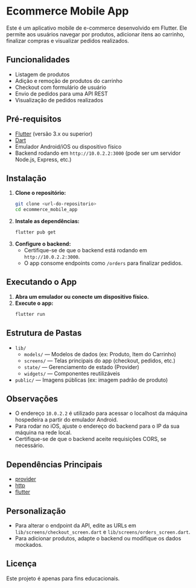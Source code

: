 # Ecommerce Mobile App

Este é um aplicativo mobile de e-commerce desenvolvido em Flutter. Ele permite aos usuários navegar por produtos, adicionar itens ao carrinho, finalizar compras e visualizar pedidos realizados.

## Funcionalidades
- Listagem de produtos
- Adição e remoção de produtos do carrinho
- Checkout com formulário de usuário
- Envio de pedidos para uma API REST
- Visualização de pedidos realizados

## Pré-requisitos
- [Flutter](https://docs.flutter.dev/get-started/install) (versão 3.x ou superior)
- [Dart](https://dart.dev/get-dart)
- Emulador Android/iOS ou dispositivo físico
- Backend rodando em `http://10.0.2.2:3000` (pode ser um servidor Node.js, Express, etc.)

## Instalação
1. **Clone o repositório:**
   ```sh
   git clone <url-do-repositorio>
   cd ecommerce_mobile_app
   ```
2. **Instale as dependências:**
   ```sh
   flutter pub get
   ```
3. **Configure o backend:**
   - Certifique-se de que o backend está rodando em `http://10.0.2.2:3000`.
   - O app consome endpoints como `/orders` para finalizar pedidos.

## Executando o App
1. **Abra um emulador ou conecte um dispositivo físico.**
2. **Execute o app:**
   ```sh
   flutter run
   ```

## Estrutura de Pastas
- `lib/`
  - `models/` — Modelos de dados (ex: Produto, Item do Carrinho)
  - `screens/` — Telas principais do app (checkout, pedidos, etc.)
  - `state/` — Gerenciamento de estado (Provider)
  - `widgets/` — Componentes reutilizáveis
- `public/` — Imagens públicas (ex: imagem padrão de produto)

## Observações
- O endereço `10.0.2.2` é utilizado para acessar o localhost da máquina hospedeira a partir do emulador Android.
- Para rodar no iOS, ajuste o endereço do backend para o IP da sua máquina na rede local.
- Certifique-se de que o backend aceite requisições CORS, se necessário.

## Dependências Principais
- [provider](https://pub.dev/packages/provider)
- [http](https://pub.dev/packages/http)
- [flutter](https://flutter.dev)

## Personalização
- Para alterar o endpoint da API, edite as URLs em `lib/screens/checkout_screen.dart` e `lib/screens/orders_screen.dart`.
- Para adicionar produtos, adapte o backend ou modifique os dados mockados.

## Licença
Este projeto é apenas para fins educacionais.
